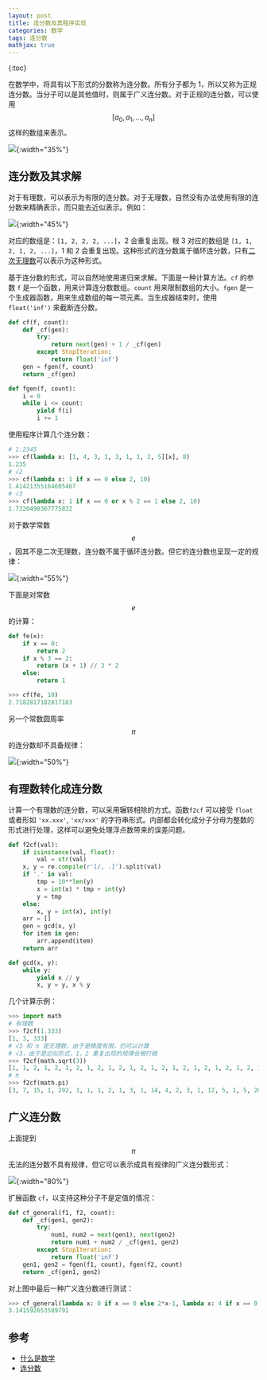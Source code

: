 ```yaml
---
layout: post
title: 连分数及其程序实现
categories: 数学
tags: 连分数
mathjax: true
---
```

{:toc}

在数学中，将具有以下形式的分数称为连分数。所有分子都为 1，所以又称为正规连分数。当分子可以是其他值时，则属于广义连分数。对于正规的连分数，可以使用 $$[a_0, a_1, ..., a_n]$$ 这样的数组来表示。

![](/assets/img/contined_fraction.svg){:width="35%"}



## 连分数及其求解

对于有理数，可以表示为有限的连分数。对于无理数，自然没有办法使用有限的连分数来精确表示，而只能去近似表示。例如：

![](/assets/img/sqrt2.svg){:width="45%"}

对应的数组是：`[1, 2, 2, 2, ...]`，2 会重复出现。根 3 对应的数组是 `[1, 1, 2, 1, 2, ...]`，1 和 2 会重复出现。这种形式的连分数属于循环连分数，只有[二次无理数](https://zh.wikipedia.org/wiki/%E4%BA%8C%E6%AC%A1%E7%84%A1%E7%90%86%E6%95%B8)可以表示为这种形式。

基于连分数的形式，可以自然地使用递归来求解。下面是一种计算方法。`cf` 的参数 `f` 是一个函数，用来计算连分数数组。`count` 用来限制数组的大小。`fgen` 是一个生成器函数，用来生成数组的每一项元素。当生成器结束时，使用 `float('inf')` 来截断连分数。

```python
def cf(f, count):
    def _cf(gen):
        try:
            return next(gen) + 1 / _cf(gen)
        except StopIteration:
            return float('inf')
    gen = fgen(f, count)
    return _cf(gen)

def fgen(f, count):
    i = 0
    while i <= count:
        yield f(i)
        i += 1
```

使用程序计算几个连分数：

```python
# 1.2345
>>> cf(lambda x: [1, 4, 3, 1, 3, 1, 1, 2, 5][x], 8)
1.235
# √2
>>> cf(lambda x: 1 if x == 0 else 2, 10)
1.41421355164605467
# √3
>>> cf(lambda x: 1 if x == 0 or x % 2 == 1 else 2, 10)
1.7320490367775832
```

对于数学常数 $$e$$，因其不是二次无理数，连分数不属于循环连分数。但它的连分数也呈现一定的规律：

![](/assets/img/e.svg){:width="55%"}

下面是对常数 $$e$$ 的计算：

```python
def fe(x):
    if x == 0:
        return 2
    if x % 3 == 2:
        return (x + 1) // 3 * 2
    else:
        return 1

>>> cf(fe, 10)
2.7182817182817183
```

另一个常数圆周率 $$\pi$$ 的连分数却不具备规律：

![](/assets/img/pi.svg){:width="50%"}


## 有理数转化成连分数

计算一个有理数的连分数，可以采用辗转相除的方式。函数`f2cf` 可以接受 `float` 或者形如 `'xx.xxx'`, `'xx/xxx'` 的字符串形式。内部都会转化成分子分母为整数的形式进行处理，这样可以避免处理浮点数带来的误差问题。

```python
def f2cf(val):
    if isinstance(val, float):
        val = str(val)
    x, y = re.compile(r'[/, .]').split(val)
    if '.' in val:
        tmp = 10**len(y)
        x = int(x) * tmp + int(y)
        y = tmp
    else:
        x, y = int(x), int(y)
    arr = []
    gen = gcd(x, y)
    for item in gen:
        arr.append(item)
    return arr

def gcd(x, y):
    while y:
        yield x // y
        x, y = y, x % y
```

几个计算示例：

```python
>>> import math
# 有理数
>>> f2cf(1.333)
[1, 3, 333]
# √3 和 π 是无理数，由于是精度有限，仍可以计算
# √3，由于是近似形式，1，2 重复出现的规律会被打破
>>> f2cf(math.sqrt(3))
[1, 1, 2, 1, 2, 1, 2, 1, 2, 1, 2, 1, 2, 1, 2, 1, 2, 1, 2, 1, 2, 1, 2, 1, 2, 1, 2, 1, 1, 1, 40, 1, 2, 2, 1, 13, 1, 3, 2, 1, 1, 5, 1, 4, 3, 2]
# π
>>> f2cf(math.pi)
[3, 7, 15, 1, 292, 1, 1, 1, 2, 1, 3, 1, 14, 4, 2, 3, 1, 12, 5, 1, 5, 20, 1, 11, 1, 1, 1, 2]
```

## 广义连分数

上面提到 $$\pi$$ 无法的连分数不具有规律，但它可以表示成具有规律的广义连分数形式： 

![](/assets/img/pi1.svg){:width="80%"}

扩展函数 `cf`，以支持这种分子不是定值的情况：

```python
def cf_general(f1, f2, count):
    def _cf(gen1, gen2):
        try:
            num1, num2 = next(gen1), next(gen2)
            return num1 + num2 / _cf(gen1, gen2)
        except StopIteration:
            return float('inf')
    gen1, gen2 = fgen(f1, count), fgen(f2, count)
    return _cf(gen1, gen2)
```

对上图中最后一种广义连分数进行测试：

```python
>>> cf_general(lambda x: 0 if x == 0 else 2*x-1, lambda x: 4 if x == 0 else x**2, 20)
3.141592653589791
```

## 参考

- [什么是数学](https://book.douban.com/subject/10455982/)
- [连分数](https://zh.wikipedia.org/wiki/%E8%BF%9E%E5%88%86%E6%95%B0)
